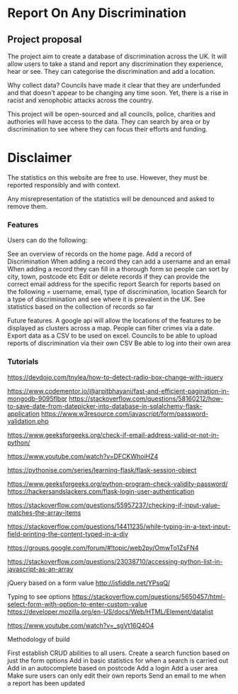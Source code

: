 # Report On Any Discrimination

## Project proposal

The project aim to create a database of discrimination across the UK. It will allow users to take a stand and 
report any discrimination they experience, hear or see. They can categorise the discrimination and add a location.

Why collect data? Councils have made it clear that they are underfunded and that doesn't appear to be changing any
time soon. Yet, there is a rise in racist and xenophobic attacks across the country. 

This project will be open-sourced and all councils, police, charities and authories will have access to the data.
They can search by area or by discrimination to see where they can focus their efforts and funding.

# Disclaimer

The statistics on this website are free to use. However, they must be reported responsibly and with context. 

Any misrepresentation of the statistics will be denounced and asked to remove them. 

### Features

Users can do the following:

See an overview of records on the home page.
Add a record of Discrimination
When adding a record they can add a username and an email
When adding a record they can fill in a thorough form so people can sort by city, town, postcode etc
Edit or delete records if they can provide the correct email address for the specific report
Search for reports based on the following = username, email, type of discrimination, location
Search for a type of discrimination and see where it is prevalent in the UK.
See statistics based on the collection of records so far 

Future features.
A google api will allow the locations of the features to be displayed as clusters across a map. 
People can filter crimes via a date. 
Export data as a CSV to be used on excel.
Councils to be able to upload reports of discrimination via their own CSV
Be able to log into their own area

### Tutorials
https://devdojo.com/tnylea/how-to-detect-radio-box-change-with-jquery

https://www.codementor.io/@arpitbhayani/fast-and-efficient-pagination-in-mongodb-9095flbqr
https://stackoverflow.com/questions/58160212/how-to-save-date-from-datepicker-into-database-in-sqlalchemy-flask-application
https://www.w3resource.com/javascript/form/password-validation.php

https://www.geeksforgeeks.org/check-if-email-address-valid-or-not-in-python/

https://www.youtube.com/watch?v=DFCKWhoiHZ4

https://pythonise.com/series/learning-flask/flask-session-object

https://www.geeksforgeeks.org/python-program-check-validity-password/
https://hackersandslackers.com/flask-login-user-authentication

https://stackoverflow.com/questions/55957237/checking-if-input-value-matches-the-array-items

https://stackoverflow.com/questions/14411235/while-typing-in-a-text-input-field-printing-the-content-typed-in-a-div

https://groups.google.com/forum/#!topic/web2py/OmwTo1ZsFN4

https://stackoverflow.com/questions/23038710/accessing-python-list-in-javascript-as-an-array

jQuery based on a form value
http://jsfiddle.net/YPsqQ/

Typing to see options
https://stackoverflow.com/questions/5650457/html-select-form-with-option-to-enter-custom-value
https://developer.mozilla.org/en-US/docs/Web/HTML/Element/datalist


https://www.youtube.com/watch?v=_sgVt16Q4O4

Methodology of build

First establish CRUD abilities to all users.
Create a search function based on just the form options
Add in basic statistics for when a search is carried out
Add in an autocomplete based on postcode
Add a login 
Add a user area
Make sure users can only edit their own reports
Send an email to me when a report has been updated
